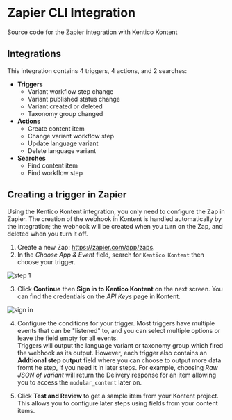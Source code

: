 # Zapier CLI Integration

Source code for the Zapier integration with Kentico Kontent

## Integrations

This integration contains 4 triggers, 4 actions, and 2 searches:

- __Triggers__
    - Variant workflow step change
    - Variant published status change
    - Variant created or deleted
    - Taxonomy group changed
- __Actions__
    - Create content item
    - Change variant workflow step
    - Update language variant
    - Delete language variant
- __Searches__
    - Find content item
    - Find workflow step

## Creating a trigger in Zapier

Using the Kentico Kontent integration, you only need to configure the Zap in Zapier. The creation of the webhook in Kontent is handled automatically by the integration; the webhook will be created when you turn on the Zap, and deleted when you turn it off.

1. Create a new Zap: https://zapier.com/app/zaps.
2. In the _Choose App & Event_ field, search for `Kentico Kontent` then choose your trigger.

![step 1](https://github.com/kentico-ericd/kc-zapierapp/blob/master/step1.png?raw=true)

3. Click __Continue__ then __Sign in to Kentico Kontent__ on the next screen. You can find the credentials on the _API Keys_ page in Kontent.

![sign in](https://raw.githubusercontent.com/kentico-ericd/kc-zapierapp/master/authenticate.png)

4. Configure the conditions for your trigger. Most triggers have multiple events that can be "listened" to, and you can select multiple options or leave the field empty for all events.  
  Triggers will output the language variant or taxonomy group which fired the webhook as its output. However, each trigger also contains an __Addtional step output__ field where you can choose to output more data fromt he step, if you need it in later steps. For example, choosing _Raw JSON of variant_ will return the Delivery response for an item allowing you to access the `modular_content` later on.

5. Click __Test and Review__ to get a sample item from your Kontent project. This allows you to configure later steps using fields from your content items.